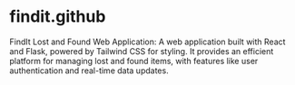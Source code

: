# findit.github
FindIt Lost and Found Web Application: A web application built with React and Flask, powered by Tailwind CSS for styling. It provides an efficient platform for managing lost and found items, with features like user authentication and real-time data updates.
